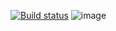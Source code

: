 [![Build status](https://ci.appveyor.com/api/projects/status/3bfr985mwy7p7r6y?svg=true)](https://ci.appveyor.com/project/Dina1109/patterns1)
![image](https://github.com/Dina1109/patterns1/assets/132656878/9ace994e-a376-4b1c-a622-bd700b89dd4a)
